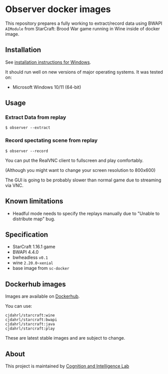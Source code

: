 # Observer docker images

This repository prepares a fully working to extract/record data using BWAPI ```AIModule``` from StarCraft: Brood War game running in Wine inside of docker image.

## Installation

See [installation instructions for Windows](INSTALL.md).

It should run well on new versions of major operating systems. It was tested on:

- Microsoft Windows 10/11 (64-bit)

## Usage

### Extract Data from replay

    $ observer --extract

### Record spectating scene from replay

    $ observer --record

You can put the RealVNC client to fullscreen and play comfortably.

(Although you might want to change your screen resolution to 800x600)

The GUI is going to be probably slower than normal game due to streaming via VNC.

## Known limitations

- Headful mode needs to specify the replays manually due to "Unable to distribute map" bug.

## Specification
- StarCraft 1.16.1 game
- BWAPI 4.4.0
- bwheadless `v0.1`
- wine `2.20.0~xenial`
- base image from `sc-docker`

## Dockerhub images

Images are available on [Dockerhub](https://hub.docker.com/r/cjdahrl/starcraft/).

You can use:

    cjdahrl/starcraft:wine
    cjdahrl/starcraft:bwapi
    cjdahrl/starcraft:java
    cjdahrl/starcraft:play

These are latest stable images and are subject to change.

## About
<!-- We are pleased to publish docker images for StarCraft: Brood War and BW bots!

![Starcraft playing on Linux](resources/linux_play.png)

This means the end of complicated game setup for newcomers or people

who simply want to play StarCraft against AI bots.

You can develop your bots on your favorite platform instead of relying on Windows.

We have more things cooking: This is a part of our ongoing effort to create an easy-to-use environment for machine learning bots (bots that improve based on experience and self-play). -->

This project is maintained by [Cognition and Intelligence Lab](http://cilab.gist.ac.kr/)